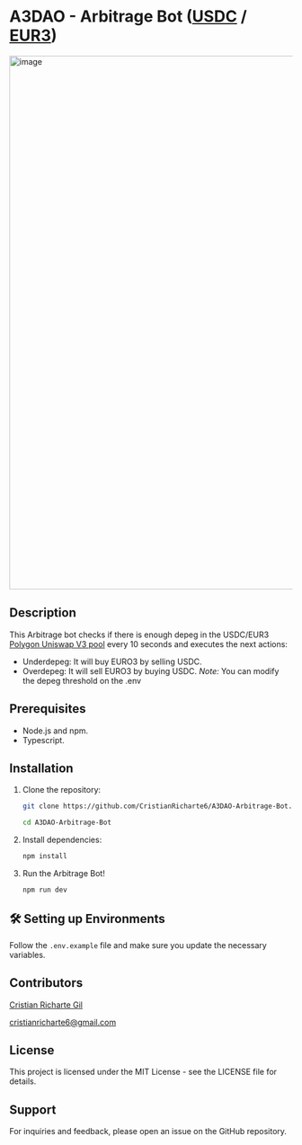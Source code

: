 # A3DAO - Arbitrage Bot ([USDC](https://polygonscan.com/address/0x2791Bca1f2de4661ED88A30C99A7a9449Aa84174) / [EUR3](https://polygonscan.com/address/0xA0e4c84693266a9d3BBef2f394B33712c76599Ab))
<img width="950" alt="image" src="https://github.com/CristianRicharte6/A3DAO-Arbitrage-Bot/assets/102038261/333e72c9-9651-4e9f-b98a-85b9bc625860">


## Description

This Arbitrage bot checks if there is enough depeg in the USDC/EUR3 [Polygon Uniswap V3 pool](https://polygonscan.com/address/0xe1f9709d32db8a79ae44f66299e1a93ca84debe3) every 10 seconds and executes the next actions:
- Underdepeg: It will buy EURO3 by selling USDC.
- Overdepeg: It will sell EURO3 by buying USDC.
*Note:* You can modify the depeg threshold on the .env


## Prerequisites
- Node.js and npm.
- Typescript.    

## Installation

1. Clone the repository:

   ```sh
   git clone https://github.com/CristianRicharte6/A3DAO-Arbitrage-Bot.git

   cd A3DAO-Arbitrage-Bot

   ```

2. Install dependencies:

   ```sh
   npm install
   ```

3. Run the Arbitrage Bot!

   ```sh
   npm run dev
   ```
  

## 🛠 Setting up Environments

Follow the `.env.example` file and make sure you update the necessary variables.



## Contributors

[Cristian Richarte Gil](https://linktr.ee/0xcr6)

cristianricharte6@gmail.com


## License

This project is licensed under the MIT License - see the LICENSE file for details.

## Support

For inquiries and feedback, please open an issue on the GitHub repository.
